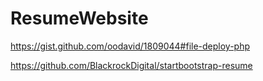 # ResumeWebsite


https://gist.github.com/oodavid/1809044#file-deploy-php

https://github.com/BlackrockDigital/startbootstrap-resume
